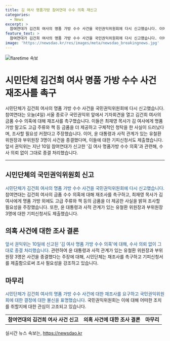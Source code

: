 ```yaml
---
title: 김 여사 명품가방 참여연대 수수 의혹 재신고
categories:
  - News
excerpt: >
  참여연대가 김건희 여사의 명품 가방 수수 사건을 국민권익위원회에 다시 신고했습니다. 이에 기자회견을 열고 재조사를 촉구하며, 최재영 목사가 고급 주류와 책 등을 제공했다는 주장과 윤 대통령과의 사적 관계가 있는 유철환 위원장 등에 대한 기피신청서도 제출했습니다. 권익위의 종결처리에 대한 불만을 표현하고 있습니다. 외에도 권익위에 대한 신고와 연락처 정보를 안내하고 있습니다.
feature_text: >
  참여연대가 김건희 여사의 명품 가방 수수 사건을 국민권익위원회에 다시 신고했습니다. 이에 기자회견을 열고 재조사를 촉구하며, 최재영 목사가 고급 주류와 책 등을 제공했다는 주장과 윤 대통령과의 사적 관계가 있는 유철환 위원장 등에 대한 기피신청서도 제출했습니다. 권익위의 종결처리에 대한 불만을 표현하고 있습니다. 외에도 권익위에 대한 신고와 연락처 정보를 안내하고 있습니다.
image: 'https://newsdao.kr/res/images/meta/newsdao_breakingnews.jpg'
---
```


<p><img src="https://newsdao.kr/res/images/meta/newsdao_breakingnews.jpg" alt="flaretime 속보" /></p>

<h1>시민단체 김건희 여사 명품 가방 수수 사건 재조사를 촉구</h1>

<p data-ke-size="size16">시민단체가 김건희 여사의 명품 가방 수수 사건을 국민권익위원회에 다시 신고했습니다. 참여연대는 오늘(4일) 서울 종로구 국민권익위 앞에서 기자회견을 열고 김건희 여사의 금품 수수 의혹에 대해 재조사를 촉구했습니다. 이들은 최재영 목사가 김 여사에게 명품 가방 말고도 고급 주류와 책 등 금품을 더 제공하고 구체적인 청탁을 한 사실이 드러났다며, 조사할 필요성 커졌다고 주장했습니다. 이어, 윤 대통령과 사적 관계가 있는 유철환 위원장과 부위원장 3명이 사건을 종결했다며, 이들에 대한 기피신청서도 제출했습니다. 앞서 권익위는 지난 10일 참여연대가 신고한 '김 여사 명품가방 수수 의혹'과 관련해, 수사 의뢰 없이 그대로 종결 처리했습니다.</p>

<hr>

<h2 data-ke-size="size26">시민단체의 국민권익위원회 신고</h2>

<p><span style="color: #1a5490;">시민단체가 김건희 여사의 명품 가방 수수 사건을 국민권익위원회에 다시 신고했습니다.</span> 참여연대는 김건희 여사의 금품 수수 의혹에 대해 재조사를 촉구하고, 최재영 목사가 김 여사에게 명품 가방 외에도 고급 주류와 책 등의 금품을 더 제공한 사실을 밝혀 조사할 필요성을 주장했습니다. 또한, 윤 대통령과 사적 관계가 있는 유철환 위원장과 부위원장 3명에 대한 기피신청서도 제출했습니다.</p>

<h2 data-ke-size="size26">의혹 사건에 대한 조사 결론</h2>

<p><span style="color: #1a5490;">앞서 권익위는 10일에 신고된 '김 여사 명품 가방 수수 의혹'에 대해, 수사 의뢰 없이 그대로 종결 처리했습니다.</span> 관련하여 윤 대통령과 사적 관계가 있는 유철환 위원장과 부위원장 3명은 사건을 종결했다는 주장에 대해, 시민단체는 재조사를 촉구하고 기피신청서를 제출함으로써 조사 필요성을 강조하고 있습니다.</p>

<h2 data-ke-size="size26">마무리</h2>

<p><span style="color: #1a5490;">시민단체가 김건희 여사의 명품 가방 수수 사건에 대한 재조사를 요구하고 국민권익위원회에 대한 결정에 대한 불신을 표명했습니다.</span> 국민권익위원회는 이에 대해 어떠한 조치를 취할지에 대한 관심이 고조되고 있습니다.</p>

<table>
<tbody>
<tr>
<td style="text-align: center; height: 17px;"><b>참여연대의 김건희 여사 사건 신고</b></td>
<td style="text-align: center; height: 17px;"><b>의혹 사건에 대한 조사 결론</b></td>
<td style="text-align: center; height: 17px;"><b>마무리</b></td>
</tr>
</tbody>
</table>
실시간 뉴스 속보는, <a href="https://newsdao.kr" rel="dofollow">https://newsdao.kr</a>


